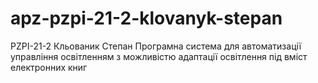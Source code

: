 # apz-pzpi-21-2-klovanyk-stepan

PZPI-21-2
Кльованик Степан
Програмна система для автоматизації управління освітленням з можливістю адаптації освітлення під вміст електронних книг


